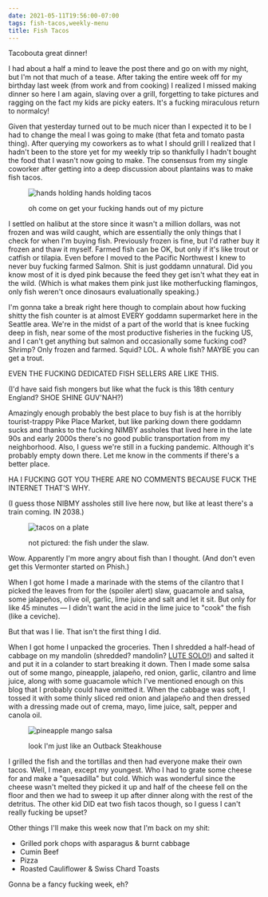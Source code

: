 ```yaml
---
date: 2021-05-11T19:56:00-07:00
tags: fish-tacos,weekly-menu
title: Fish Tacos
---
```


Tacobouta great dinner!

I had about a half a mind to leave the post there and go on with my night, but I'm not that much of a tease. After taking the entire week off for my birthday last week (from work and from cooking) I realized I missed making dinner so here I am again, slaving over a grill, forgetting to take pictures and ragging on the fact my kids are picky eaters. It's a fucking miraculous return to normalcy!

Given that yesterday turned out to be much nicer than I expected it to be I had to change the meal I was going to make (that feta and tomato pasta thing). After querying my coworkers as to what I should grill I realized that I hadn't been to the store yet for my weekly trip so thankfully I hadn't bought the food that I wasn't now going to make. The consensus from my single coworker after getting into a deep discussion about plantains was to make fish tacos.

<figure>

![hands holding hands holding tacos](tacos-hands.jpg)

<figcaption>oh come on get your fucking hands out of my picture</figcaption>
</figure>

I settled on halibut at the store since it wasn't a million dollars, was not frozen and was wild caught, which are essentially the only things that I check for when I'm buying fish. Previously frozen is fine, but I'd rather buy it frozen and thaw it myself. Farmed fish can be OK, but only if it's like trout or catfish or tilapia. Even before I moved to the Pacific Northwest I knew to never buy fucking farmed Salmon. Shit is just goddamn unnatural. Did you know most of it is dyed pink because the feed they get isn't what they eat in the wild. (Which is what makes them pink just like motherfucking flamingos, only fish weren't once dinosaurs evaluationally speaking.) 

I'm gonna take a break right here though to complain about how fucking shitty the fish counter is at almost EVERY goddamn supermarket here in the Seattle area. We're in the midst of a part of the world that is knee fucking deep in fish, near some of the most productive fisheries in the fucking US, and I can't get anything but salmon and occasionally some fucking cod? Shrimp? Only frozen and farmed. Squid? LOL. A whole fish? MAYBE you can get a trout.

EVEN THE FUCKING DEDICATED FISH SELLERS ARE LIKE THIS.

(I'd have said fish mongers but like what the fuck is this 18th century England? SHOE SHINE GUV'NAH?) 

Amazingly enough probably the best place to buy fish is at the horribly tourist-trappy Pike Place Market, but like parking down there goddamn sucks and thanks to the fucking NIMBY assholes that lived here in the late 90s and early 2000s there's no good public transportation from my neighborhood. Also, I guess we're still in a fucking pandemic. Although it's probably empty down there. Let me know in the comments if there's a better place.

HA I FUCKING GOT YOU THERE ARE NO COMMENTS BECAUSE FUCK THE INTERNET THAT'S WHY.

(I guess those NIBMY assholes still live here now, but like at least there's a train coming. IN 2038.)

<figure>

![tacos on a plate](tacos-plate.jpg)

<figcaption>not pictured: the fish under the slaw.</figcaption>
</figure>

Wow. Apparently I'm more angry about fish than I thought. (And don't even get this Vermonter started on Phish.)

When I got home I made a marinade with the stems of the cilantro that I picked the leaves from for the (spoiler alert) slaw, guacamole and salsa, some jalapeños, olive oil, garlic, lime juice and salt and let it sit.  But only for like 45 minutes — I didn't want the acid in the lime juice to "cook" the fish (like a ceviche).

But that was I lie. That isn't the first thing I did.

When I got home I unpacked the groceries. Then I shredded a half-head of cabbage on my mandolin (shredded? mandolin? [LUTE SOLO!](https://www.youtube.com/watch?v=349zH2DO7TQ)) and salted it and put it in a colander to start breaking it down. Then I made some salsa out of some mango, pineapple, jalapeño, red onion, garlic, cilantro and lime juice, along with some guacamole which I've mentioned enough on this blog that I probably could have omitted it. When the cabbage was soft, I tossed it with some thinly sliced red onion and jalapeño and then dressed with a dressing made out of crema, mayo, lime juice, salt, pepper and canola oil.

<figure>

![pineapple mango salsa](tacos-salsa.jpg)

<figcaption>look I'm just like an Outback Steakhouse</figcaption>
</figure>

I grilled the fish and the tortillas and then had everyone make their own tacos. Well, I mean, except my youngest. Who I had to grate some cheese for and make a "quesadilla" but cold. Which was wonderful since the cheese wasn't melted they picked it up and half of the cheese fell on the floor and then we had to sweep it up after dinner along with the rest of the detritus. The other kid DID eat two fish tacos though, so I guess I can't really fucking be upset?

Other things I'll make this week now that I'm back on my shit:

* Grilled pork chops with asparagus & burnt cabbage
* Cumin Beef
* Pizza
* Roasted Cauliflower & Swiss Chard Toasts

Gonna be a fancy fucking week, eh?
